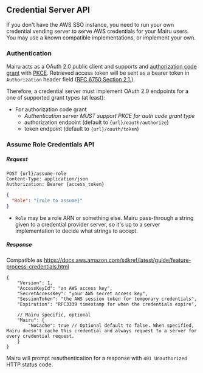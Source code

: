 ## Credential Server API

If you don't have the AWS SSO instance, you need to run your own credential vending server to serve AWS credentials for your Mairu users. You may use a known compatible implementations, or implement your own.

### Authentication

Mairu acts as a OAuth 2.0 public client and supports <!-- [device authorization grant](https://datatracker.ietf.org/doc/html/rfc8628) --> and [authorization code grant](https://datatracker.ietf.org/doc/html/rfc6749#section-1.3.1) with [PKCE](https://datatracker.ietf.org/doc/html/rfc7636). Retrieved access token will be sent as a bearer token in `Authorization` header field ([RFC 6750 Section 2.1.](https://datatracker.ietf.org/doc/html/rfc6750#section-2.1)).

Therefore, a credential server must implement OAuth 2.0 endpoints for a one of supported grant types (at least):

- For authorization code grant
    - _Authentication server MUST support PKCE for auth code grant type_
    - authorization endpoint (default to `{url}/oauth/authorize`)
    - token endpoint (default to `{url}/oauth/token`)

<!-- TODO: For device authorization grant
    - device authorization endpoint (default to `{url}/oauth/device`)
    - token endpoint (default to `{url}/oauth/token`)
-->

### Assume Role Credentials API

##### Request

```
POST {url}/assume-role
Content-Type: application/json
Authorization: Bearer {access_token}
```

```json
{
  "Role": "{role to assume}"
}
```

- `Role` may be a role ARN or something else. Mairu pass-through a string given to a credential provider server, so it's up to a server implementation to decide what strings to accept.

##### Response

Compatible as https://docs.aws.amazon.com/sdkref/latest/guide/feature-process-credentials.html

```jsonc
{
    "Version": 1,
    "AccessKeyId": "an AWS access key",
    "SecretAccessKey": "your AWS secret access key",
    "SessionToken": "the AWS session token for temporary credentials", 
    "Expiration": "RFC3339 timestamp for when the credentials expire",

    // Mairu specific, optional
    "Mairu": {
        "NoCache": true // Optional default to false. When specified, Mairu doesn't cache this credential and always request to a server for every credential request.
    }
}
```

Mairu will prompt reauthentication for a response with `401 Unauthorized` HTTP status code.



